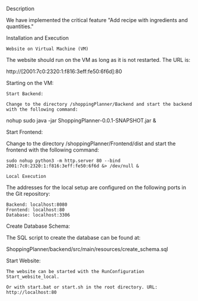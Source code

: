 Description

We have implemented the critical feature "Add recipe with ingredients and quantities."

Installation and Execution

    Website on Virtual Machine (VM)

The website should run on the VM as long as it is not restarted. The URL is:

http://[2001:7c0:2320:1:f816:3eff:fe50:6f6d]:80

Starting on the VM:

    Start Backend:

    Change to the directory /shoppingPlanner/Backend and start the backend with the following command:

nohup sudo java -jar ShoppingPlanner-0.0.1-SNAPSHOT.jar &

Start Frontend:

Change to the directory /shoppingPlanner/Frontend/dist and start the frontend with the following command:

    sudo nohup python3 -m http.server 80 --bind 2001:7c0:2320:1:f816:3eff:fe50:6f6d &> /dev/null &

    Local Execution

The addresses for the local setup are configured on the following ports in the Git repository:

    Backend: localhost:8080
    Frontend: localhost:80
    Database: localhost:3306

Create Database Schema:

The SQL script to create the database can be found at:

ShoppingPlanner/backend/src/main/resources/create_schema.sql

Start Website:

    The website can be started with the RunConfiguration Start_website_local.

    Or with start.bat or start.sh in the root directory. URL: http://localhost:80
